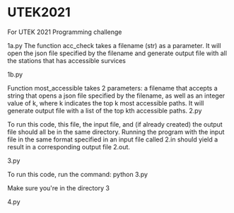 # UTEK2021
For UTEK 2021 Programming challenge

1a.py
 The function acc_check takes a filename (str) as a parameter. It will open the json file specified by the filename and generate output file with all the stations that has accessible survices

1b.py

 Function most_accessible takes 2 parameters: a filename that accepts a string that opens a json file specified by the filename, as well as an integer value of k, where k indicates the top k most accessible paths. It will generate output file with a list of the top kth accessible paths. 
2.py

To run this code, this file, the input file, and (if already created) the output file should all be in the same directory. Running the program with the input file in the same format specified in an input file called 2.in should yield a result in a corresponding output file 2.out. 

3.py

To run this code, run the command: python 3.py 

Make sure you're in the directory 3

4.py

